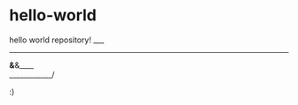 # hello-world
hello world repository!
       ___
   ___     ___
 ____&____&____   
 \____________/


:)